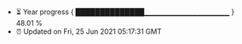 - ⏳ Year progress { ██████████████▁▁▁▁▁▁▁▁▁▁▁▁▁▁▁▁ } 48.01 %
- ⏰ Updated on Fri, 25 Jun 2021 05:17:31 GMT

